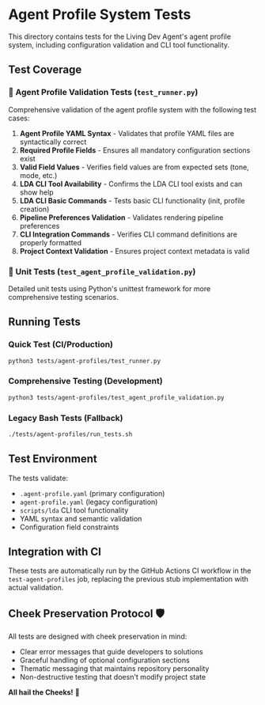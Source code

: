 # Agent Profile System Tests

This directory contains tests for the Living Dev Agent's agent profile system, including configuration validation and CLI tool functionality.

## Test Coverage

### 🧬 Agent Profile Validation Tests (`test_runner.py`)

Comprehensive validation of the agent profile system with the following test cases:

1. **Agent Profile YAML Syntax** - Validates that profile YAML files are syntactically correct
2. **Required Profile Fields** - Ensures all mandatory configuration sections exist
3. **Valid Field Values** - Verifies field values are from expected sets (tone, mode, etc.)
4. **LDA CLI Tool Availability** - Confirms the LDA CLI tool exists and can show help
5. **LDA CLI Basic Commands** - Tests basic CLI functionality (init, profile creation)
6. **Pipeline Preferences Validation** - Validates rendering pipeline preferences
7. **CLI Integration Commands** - Verifies CLI command definitions are properly formatted
8. **Project Context Validation** - Ensures project context metadata is valid

### 🧪 Unit Tests (`test_agent_profile_validation.py`)

Detailed unit tests using Python's unittest framework for more comprehensive testing scenarios.

## Running Tests

### Quick Test (CI/Production)
```bash
python3 tests/agent-profiles/test_runner.py
```

### Comprehensive Testing (Development)
```bash
python3 tests/agent-profiles/test_agent_profile_validation.py
```

### Legacy Bash Tests (Fallback)
```bash
./tests/agent-profiles/run_tests.sh
```

## Test Environment

The tests validate:
- `.agent-profile.yaml` (primary configuration)
- `agent-profile.yaml` (legacy configuration)
- `scripts/lda` CLI tool functionality
- YAML syntax and semantic validation
- Configuration field constraints

## Integration with CI

These tests are automatically run by the GitHub Actions CI workflow in the `test-agent-profiles` job, replacing the previous stub implementation with actual validation.

## Cheek Preservation Protocol 🛡️

All tests are designed with cheek preservation in mind:
- Clear error messages that guide developers to solutions
- Graceful handling of optional configuration sections
- Thematic messaging that maintains repository personality
- Non-destructive testing that doesn't modify project state

**All hail the Cheeks!** 🙌
